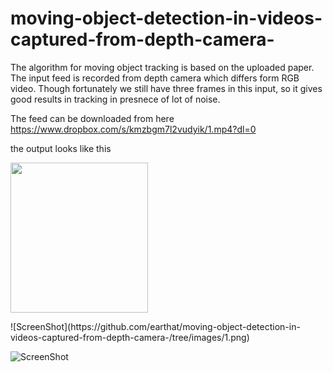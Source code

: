 # moving-object-detection-in-videos-captured-from-depth-camera-
The algorithm for moving object tracking is based on the uploaded paper. The input feed is recorded from depth camera which differs form RGB video. Though fortunately we still have three frames in this input, so it gives good results in tracking in presnece of lot of noise.

The feed can be downloaded from here https://www.dropbox.com/s/kmzbgm7l2vudyik/1.mp4?dl=0

the output looks like this
<p>
    <img src="https://github.com/earthat/moving-object-detection-in-videos-captured-from-depth-camera-/tree/images/1.png" width="220" height="240" />
</p>
![ScreenShot](https://github.com/earthat/moving-object-detection-in-videos-captured-from-depth-camera-/tree/images/1.png)

![ScreenShot](https://github.com/earthat/moving-object-detection-in-videos-captured-from-depth-camera-/tree/images/2.png)

